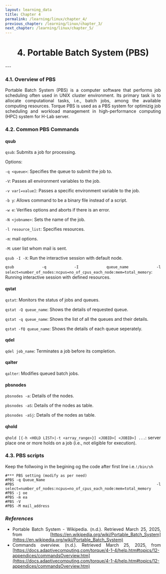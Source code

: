 ```yaml
---
layout: learning_data
title: Chapter 4
permalink: /learning/linux/chapter_4/
previous_chapter: /learning/linux/chapter_3/
next_chapter: /learning/linux/chapter_5/
---
```


<h1 style="text-align:center;"> 4. Portable Batch System (PBS) </h1>
---

<div style="text-align: justify;">

### 4.1. Overview of PBS

Portable Batch System (PBS) is a computer software that performs job scheduling often used in UNIX cluster environment. Its primary task is to allocate computational tasks, i.e., batch jobs, among the available computing resources. Torque PBS is used as a PBS system for optimizig job scheduling and workload management in high-performance computing (HPC) system for H-Lab server.

### 4.2. Common PBS Commands
#### qsub
`qsub`: Submits a job for processing. 

Options:

`-q <queue>`: Specifies the queue to submit the job to. 

`-V`: Passes all environment variables to the job. 

`-v var[=value]`: Passes a specific environment variable to the job. 

`-b y`: Allows command to be a binary file instead of a script. 

`-w e`: Verifies options and aborts if there is an error. 

`-N <jobname>`: Sets the name of the job. 

`-l resource_list`: Specifies resources. 

`-m`: mail options.

`-M`: user list whom mail is sent.

`qsub -I -X`: Run the interactive session with default node.

`qsub -q -I queue_name -l select=number_of_nodes:ncpus=no_of_cpus_each_node:mem=total_memory`: Running interactive session with defined resources.

#### qstat
`qstat`: Monitors the status of jobs and queues.

`qstat -Q queue_name`: Shows the details of requested queue.

`qstat -q queue_name`: Shows the list of all the queues and their details.

`qstat -fQ queue_name`: Shows the details of each queue seperately.

#### qdel
`qdel job_name`: Terminates a job before its completion. 

#### qalter
`qalter`: Modifies queued batch jobs. 

#### pbsnodes
`pbsnodes -a`: Details of the nodes.

`pbsnodes -aS`: Details of the nodes as table.

`pbsnodes -aSj`: Details of the nodes as table.

#### qhold
`qhold [{-h <HOLD LIST>|-t <array_range>}] <JOBID>[ <JOBID>] ...`: server place one or more holds on a job (i.e., not eligible for execution).

### 4.3. PBS scripts 
Keep the follwoing in the begining og the code after first line i.e.`!/bin/sh`
``` 
#*** PBS setting (modify as per need)
#PBS -q Queue_Name 
#PBS -l select=number_of_nodes:ncpus=no_of_cpus_each_node:mem=total_memory
#PBS -j oe
#PBS -m ea
#PBS -V
#PBS -M mail_address 
```

### *References*

- Portable Batch System - Wikipedia. (n.d.). Retrieved March 25, 2025, from [https://en.wikipedia.org/wiki/Portable_Batch_System](https://en.wikipedia.org/wiki/Portable_Batch_System)
- Commands overview. (n.d.). Retrieved March 25, 2025, from [https://docs.adaptivecomputing.com/torque/4-1-4/help.htm#topics/12-appendices/commandsOverview.htm](https://docs.adaptivecomputing.com/torque/4-1-4/help.htm#topics/12-appendices/commandsOverview.htm)


</div>

